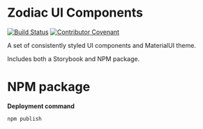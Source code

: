 # Zodiac UI Components

[![Build Status](https://github.com/gnosis/zodiac-ui-components/actions/workflows/dev-cd.yaml/badge.svg)](https://github.com/gnosis/zodiac-ui-components/actions/workflows/dev-cd.yaml)
[![Contributor Covenant](https://img.shields.io/badge/Contributor%20Covenant-2.1-4baaaa.svg)](https://github.com/gnosis/CODE_OF_CONDUCT)

A set of consistently styled UI components and MaterialUI theme.

Includes both a Storybook and NPM package.

# NPM package

**Deployment command**
```
npm publish
```
